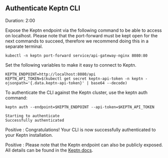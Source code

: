 
## Authenticate Keptn CLI
Duration: 2:00

Expose the Keptn endpoint via the following command to be able to access on localhost. Please note that the port-forward must be kept open for the next commands to succeed, therefore we recommend doing this in a separate terminal.

```
kubectl -n keptn port-forward service/api-gateway-nginx 8080:80
```

Set the following variables to make it easy to connect to Keptn.

```
KEPTN_ENDPOINT=http://localhost:8080/api
KEPTN_API_TOKEN=$(kubectl get secret keptn-api-token -n keptn -ojsonpath='{.data.keptn-api-token}' | base64 --decode)
```

To authenticate the CLI against the Keptn cluster, use the keptn auth command:

```
keptn auth --endpoint=$KEPTN_ENDPOINT --api-token=$KEPTN_API_TOKEN
```

```
Starting to authenticate
Successfully authenticated
```

Positive
: Congratulations! Your CLI is now successfully authenticated to your Keptn installation.

Positive
: Please note that the Keptn endpoint can also be publicly exposed. All details can be found in the [Keptn docs](https://keptn.sh/docs/0.11.x/operate/install/).
